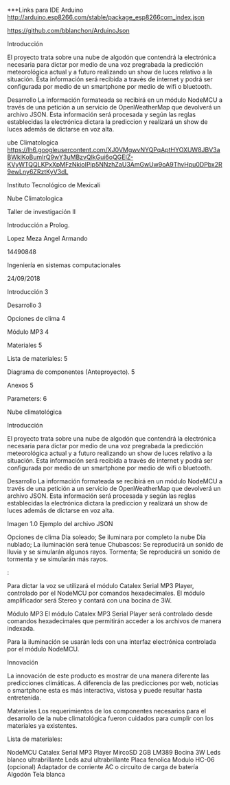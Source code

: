 ***Links para IDE Arduino
http://arduino.esp8266.com/stable/package_esp8266com_index.json

https://github.com/bblanchon/ArduinoJson

Introducción

El proyecto trata sobre una nube de algodón que contendrá la electrónica necesaria para dictar por medio de una voz pregrabada la predicción meteorológica actual y a futuro realizando un show de luces relativo a la situación. Esta información será recibida a través de internet y podrá ser configurada por medio de un smartphone por medio de wifi o bluetooth.

Desarrollo
La información formateada se recibirá en un módulo NodeMCU a través de una petición a un servicio de OpenWeatherMap que devolverá un archivo JSON. Esta información será procesada y según las reglas establecidas la electrónica dictara la prediccion y realizará un show de luces además de dictarse en voz alta.


ube Climatologica
https://lh6.googleusercontent.com/XJ0VMgwvNYQPqAptHYOXUW8JBV3aBWklKoBumIrQ9wY3uMBzvQlkGui6oQGEIZ-KVyWTQQLKPxXpMFzNkioIPip5NNzhZaU3AmGwUw9oA9ThvHpu0DPbx2R9ewLny6ZRztKyV3dL

Instituto Tecnológico de Mexicali





Nube Climatologica

Taller de investigación II

Introducción a Prolog.








Lopez Meza Angel Armando

14490848

Ingeniería en sistemas computacionales

24/09/2018







Introducción        3

Desarrollo        3

Opciones de clima        4

Módulo MP3        4

Materiales        5

Lista de materiales:        5

Diagrama de componentes (Anteproyecto).        5

Anexos        5

Parameters:        6


 

































Nube climatológica



Introducción

El proyecto trata sobre una nube de algodón que contendrá la electrónica necesaria para dictar por medio de una voz pregrabada la predicción meteorológica actual y a futuro realizando un show de luces relativo a la situación. Esta información será recibida a través de internet y podrá ser configurada por medio de un smartphone por medio de wifi o bluetooth.

Desarrollo
La información formateada se recibirá en un módulo NodeMCU a través de una petición a un servicio de OpenWeatherMap que devolverá un archivo JSON. Esta información será procesada y según las reglas establecidas la electrónica dictara la prediccion y realizará un show de luces además de dictarse en voz alta.





Imagen 1.0 Ejemplo del archivo JSON



Opciones de clima
Dia soleado; Se iluminara por completo la nube
Dia nublado; La iluminación será tenue
Chubascos: Se reproducirá un sonido de lluvia y se simularán algunos rayos.
Tormenta; Se reproducirá un sonido de tormenta y se simularán más rayos.

 :



Para dictar la voz se utilizará el módulo Catalex Serial MP3 Player, controlado por el NodeMCU por comandos hexadecimales. El módulo amplificador será Stereo y contará con una bocina de 3W.


Módulo MP3
El módulo Catalex MP3 Serial Player será controlado desde comandos hexadecimales que permitirán acceder a los archivos de manera indexada.

Para la iluminación se usarán leds con una interfaz electrónica controlada por el módulo NodeMCU.


Innovación

La innovación de este producto es mostrar de una manera diferente las predicciones climáticas. A diferencia de las predicciones por web, noticias o smartphone esta es más interactiva, vistosa y puede resultar hasta entretenida.


Materiales
Los requerimientos de los componentes necesarios para el desarrollo de la nube climatológica fueron cuidados para cumplir con los materiales ya existentes.


Lista de materiales:

NodeMCU
Catalex Serial MP3 Player
MircoSD 2GB
LM389
Bocina 3W
Leds blanco ultrabrillante
Leds azul ultrabrillante
Placa fenolica
Modulo HC-06 (opcional)
Adaptador de corriente AC o circuito de carga de batería
Algodón
Tela blanca


